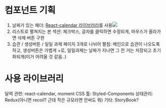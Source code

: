 # 컴포넌트 기획

1. 날짜가 있는 헤더: [React-calendar 라이브러리](https://github.com/wojtekmaj/react-calendar)를 사용![](https://velog.velcdn.com/images/okko8522/post/0b8ebcca-a103-444d-9ece-19ad17e04cba/image.png)
2. 리스트로 펼쳐지는 본 섹션: 체크박스, 글자를 클릭하면 수정되게, 마우스가 올라가면 삭제 버튼 구현
3. 습관 / 생성버튼 / 일일 과제 페이지 3개로 나뉘어 펼침: 메인으로 습관이 나오도록 하고, 생성버튼은 가볍게 +로, 일일과제는 날짜가 지나면 그 전 거는 저장되고 초기화되게(이거 어려울 것 같음..)

# 사용 라이브러리

달력 관련: react-calendar, moment
CSS 툴: Styled-Components
상태관리: Redux(아니면 recoil? 근데 작은 규모라면 안써도 뭐)
기타: StoryBook?
